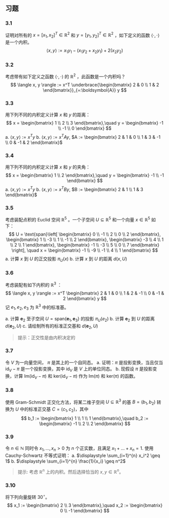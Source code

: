 ## 习题

### 3.1
证明对所有的 $x = [x_1, x_2]^T \in \mathbb{R}^2$ 和 $y = [y_1, y_2]^T \in \mathbb{R}^2$ ，如下定义的函数  $\langle \cdot, \cdot \rangle$  是一个内积。
$$ \langle x, y \rangle := x_1y_1 - (x_1y_2 + x_2y_1) + 2(x_2y_2) $$

### 3.2
考虑带有如下定义之函数 $\langle \cdot, \cdot \rangle$ 的 $\mathbb{R}^2$ ，此函数是一个内积吗？
$$ \langle x, y \rangle := x^T \underbrace{\begin{bmatrix} 2 & 0 \\ 1 & 2 \end{bmatrix}}_{=:\boldsymbol{A}} y $$

### 3.3
用下列不同的内积定义计算 $x$ 和 $y$ 的距离：
$$ x = \begin{bmatrix} 1 \\ 2 \\ 3 \end{bmatrix},\quad y = \begin{bmatrix} -1 \\ -1 \\ 0 \end{bmatrix} $$
a. $\langle x, y \rangle := x^Ty$
b. $\langle x, y \rangle := x^T A y$, $A := \begin{bmatrix} 2 & 1 & 0 \\ 1 & 3 & -1 \\ 0 & -1 & 2 \end{bmatrix}$


### 3.4
用下列不同的内积定义计算 $x$ 和 $y$ 的夹角：
$$ x = \begin{bmatrix} 1 \\ 2 \end{bmatrix},\quad y = \begin{bmatrix} -1 \\ -1 \end{bmatrix} $$
a. $\langle x, y \rangle := x^Ty$
b. $\langle x, y \rangle := x^T B y$, $B := \begin{bmatrix} 2 & 1 \\ 1 & 3 \end{bmatrix}$

### 3.5
考虑装配点积的 Euclid 空间 $\mathbb{R}^5$ 。一个子空间 $U \subseteq \mathbb{R}^5$ 和一个向量 $x \in \mathbb{R}^5$ 如下：
$$ U = \text{span}\left[
\begin{bmatrix}
0 \\ -1 \\ 2 \\ 0 \\ 2
\end{bmatrix},
\begin{bmatrix}
1 \\ -3 \\ 1 \\ -1 \\ 2
\end{bmatrix},
\begin{bmatrix}
-3 \\ 4 \\ 1 \\ 2 \\ 1
\end{bmatrix},
\begin{bmatrix}
-1 \\ -3 \\ 5 \\ 0 \\ 7
\end{bmatrix}
\right], \quad x =
\begin{bmatrix}
-1 \\ -9 \\ -1 \\ 4 \\ 1
\end{bmatrix}
$$
a. 计算 $x$ 到 $U$ 的正交投影 $\pi_U(x)$ 
b. 计算 $x$ 到 $U$ 的距离 $d(x, U)$

### 3.6
考虑装配有如下内积的 $\mathbb{R}^3$ ：
$$ \langle x, y \rangle := x^T \begin{bmatrix} 2 & 1 & 0 \\ 1 & 2 & -1 \\ 0 & -1 & 2 \end{bmatrix} y $$
记 $e_1, e_2, e_3$ 为 $\mathbb{R}^{3}$ 中的标准基。

a. 计算 $\boldsymbol{e}_{2}$ 至子空间 $U = \text{span}\{ \boldsymbol{e}_{1}, \boldsymbol{e}_{3} \}$ 的投影 $\pi_U(e_2)$ 
b. 计算 $\boldsymbol{e}_{2}$ 到 $U$ 的距离 $d(\boldsymbol{e}_2, U)$
c. 请绘制所有的标准正交基和 $d(\boldsymbol{e}_2, U)$

> 提示：正交性是由内积决定的

### 3.7
令 $V$ 为一向量空间， $\pi$ 是其上的一个自同态。
a. 证明：$\pi$ 是投影变换，当且仅当 $\text{id}_V - \pi$ 是一个投影变换，其中 $\text{id}_V$ 是 $V$ 上的单位同态。
b. 现假设 $\pi$ 是投影变换，计算 $\text{Im}(\text{id}_V - \pi)$ 和 $\text{ker}(\text{id}_V - \pi)$ 作为 $\text{Im}(\pi)$ 和 $\text{ker}(\pi)$ 的函数。

### 3.8
使用 Gram-Schmidt 正交化方法，将某二维子空间 $U \subseteq \mathbb{R}^3$ 的基 $B = (b_1, b_2)$ 转换为 $U$ 中的标准正交基 $C = (c_1, c_2)$，其中
$$ b_1 := \begin{bmatrix} 1 \\ 1 \\ 1 \end{bmatrix},\quad b_2 := \begin{bmatrix} -1 \\ 2 \\ 2 \end{bmatrix} $$

### 3.9
令 $n \in \mathbb{N}$ 同时令 $x_1, \ldots, x_n > 0$ 为 $n$ 个正实数，且满足 $x_1 + \ldots + x_n = 1$. 使用 Cauchy-Schwartz 不等式证明：
a. $\displaystyle \sum_{i=1}^{n} x_i^2 \geq 1$
b. $\displaystyle \sum_{i=1}^{n} \frac{1}{x_i} \geq n^2$

> 提示: 考虑 $\mathbb{R}^n$ 上的内积。然后选择恰当的 $x, y \in \mathbb{R}^n$。

### 3.10
将下列向量旋转 $30^{\circ}$。
$$ x_1 := \begin{bmatrix} 2 \\ 3 \end{bmatrix},\quad x_2 := \begin{bmatrix} 0 \\ -1 \end{bmatrix} $$
